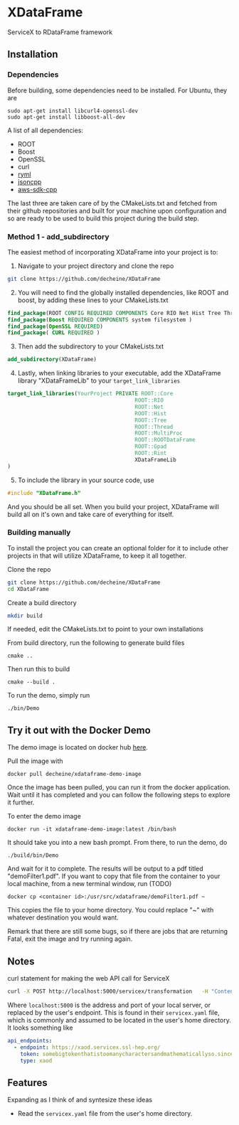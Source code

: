 # XDataFrame
ServiceX to RDataFrame framework

## Installation

### Dependencies

Before building, some dependencies need to be installed. For Ubuntu, they are

```
sudo apt-get install libcurl4-openssl-dev
sudo apt-get install libboost-all-dev
```

A list of all dependencies:

- ROOT
- Boost
- OpenSSL
- curl
- [ryml](https://github.com/biojppm/rapidyaml)
- [jsoncpp](https://github.com/open-source-parsers/jsoncpp)
- [aws-sdk-cpp](https://github.com/aws/aws-sdk-cpp)

The last three are taken care of by the CMakeLists.txt and fetched from their github repositories and built for your machine upon configuration and so are ready to be used to build this project during the build step.

### Method 1 - add_subdirectory

The easiest method of incorporating XDataFrame into your project is to:

1. Navigate to your project directory and clone the repo
 
```bash
git clone https://github.com/decheine/XDataFrame
```

2. You will need to find the globally installed dependencies, like ROOT and boost, by adding these lines to your CMakeLists.txt

```cmake
find_package(ROOT CONFIG REQUIRED COMPONENTS Core RIO Net Hist Tree Thread MultiProc ROOTDataFrame Gpad Rint )
find_package(Boost REQUIRED COMPONENTS system filesystem )
find_package(OpenSSL REQUIRED)
find_package( CURL REQUIRED )
```

3. Then add the subdirectory to your CMakeLists.txt

```cmake
add_subdirectory(XDataFrame)
```

4. Lastly, when linking libraries to your executable, add the XDataFrame library "XDataFrameLib" to your `target_link_libraries`

```cmake
target_link_libraries(YourProject PRIVATE ROOT::Core
                                        ROOT::RIO
                                        ROOT::Net
                                        ROOT::Hist 
                                        ROOT::Tree 
                                        ROOT::Thread 
                                        ROOT::MultiProc
                                        ROOT::ROOTDataFrame
                                        ROOT::Gpad
                                        ROOT::Rint
                                        XDataFrameLib
)
```

5. To include the library in your source code, use 

```c++
#include "XDataFrame.h"
```

And you should be all set. When you build your project, XDataFrame will build all on it's own and take care of everything for itself. 

### Building manually

To install the project you can create an optional folder for it to include other projects in that will utilize XDataFrame, to keep it all together.

Clone the repo

```bash
git clone https://github.com/decheine/XDataFrame
cd XDataFrame
```

Create a build directory

```bash
mkdir build
```

If needed, edit the CMakeLists.txt to point to your own installations 

From build directory, run the following to generate build files

```
cmake ..
```

Then run this to build

```
cmake --build .
```

To run the demo, simply run

```
./bin/Demo
```

## Try it out with the Docker Demo

The demo image is located on docker hub [here](https://hub.docker.com/repository/docker/decheine/xdataframe-demo-image).

Pull the image with 

```
docker pull decheine/xdataframe-demo-image
```


Once the image has been pulled, you can run it from the docker application. Wait until it has completed and you can follow the following steps to explore it further.


To enter the demo image

```
docker run -it xdataframe-demo-image:latest /bin/bash
```

It should take you into a new bash prompt. From there, to run the demo, do

```
./build/bin/Demo
```

And wait for it to complete. The results will be output to a pdf titled "demoFilter1.pdf". If you want to copy that file from the container to your local machine, from a new terminal window, run (TODO)

```
docker cp <container id>:/usr/src/xdataframe/demoFilter1.pdf ~
```

This copies the file to your home directory. You could replace "~" with whatever destination you would want.

Remark that there are still some bugs, so if there are jobs that are returning Fatal, exit the image and try running again.

## Notes

curl statement for making the web API call for ServiceX
```bash
curl -X POST http://localhost:5000/servicex/transformation   -H "Content-Type: application/json" -d submit_requst.json
```
Where `localhost:5000` is the address and port of your local server, or replaced by the user's endpoint. This is found in their `servicex.yaml` file, which is commonly and assumed to be located in the user's home directory. It looks something like

```yaml
api_endpoints:
  - endpoint: https://xaod.servicex.ssl-hep.org/
    token: somebigtokenthatistoomanycharactersandmathematicallyso.sinceanysecuritykeyinacryptographicsystema277characterkeyisdefinitelyoverkillthenagainicouldbewrongsincemylevelofknowledgeofcryptographyislimitedatbesttheonlyreasonthisstringexistsatallisbecauseifoundwritingthisveryamusing
    type: xaod
```







## Features
Expanding as I think of and syntesize these ideas
- Read the `servicex.yaml` file from the user's home directory.

